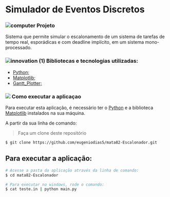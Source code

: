 # Simulador de Eventos Discretos
                                                                                                                                                                                   
###   ![computer](https://user-images.githubusercontent.com/38790522/87855074-4f825500-c8ec-11ea-8bfb-604cd6efc3ae.png) Projeto
Sistema que permite simular o escalonamento de um sistema de tarefas de tempo real, esporádicas e com deadline implícito, em um sistema mono-processado.


###  ![innovation (1)](https://user-images.githubusercontent.com/38790522/87854016-024eb500-c8e5-11ea-8d88-379cc4341e51.png) Bibliotecas e tecnologias utilizadas: 
- [Python;](https://nodejs.org/en/)
- [Matplotlib;](https://pypi.org/project/matplotlib/)
- [Gantt_Plotter;](https://pypi.org/project/python-gantt/)



### <img src="https://img.icons8.com/color/30/000000/command-line.png"/> Como executar a aplicaçao
Para executar esta aplicação, é necessário ter o [Python](https://nodejs.org/en/) e a biblioteca [Matplotlib](https://pypi.org/project/matplotlib/) instalados na sua máquina.
 
A partir da sua linha de comando:

>Faça um clone deste repositório

```sh
$ git clone https://github.com/eugeniodias5/mata82-Escalonador.git
```

## Para executar a aplicação:

```sh
# Acesse a pasta da aplicação através da linha de comando:
$ cd mata82-Escalonador

# Para executar no windows, rode o comando: 
$ cat teste.in | python main.py

```
